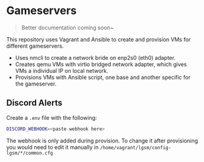 # Gameservers

> Better documentation coming soon~

This repository uses Vagrant and Ansible to create and provision VMs for different gameservers.

* Uses nmcli to create a network bride on enp2s0 (eth0) adapter.
* Creates qemu VMs with virtio bridged network adapter, which gives VMs a individual IP on local network.
* Provisions VMs with Ansible script, one base and another specific for the gameserver.

## Discord Alerts

Create a `.env` file with the following:
```bash
DISCORD_WEBHOOK=<paste webhook here>
```

The webhook is only added during provision. To change it after provisioning you would need to edit it manually in `/home/vagrant/lgsm/config-lgsm/*/common.cfg`
